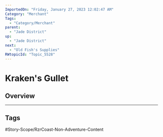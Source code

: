 ```yaml
---
ImportedOn: "Friday, January 27, 2023 12:02:47 AM"
Category: "Merchant"
Tags:
  - "Category/Merchant"
parent:
  - "Jade District"
up:
  - "Jade District"
next:
  - "Old Fish's Supplies"
RWtopicId: "Topic_5528"
---
```

# Kraken's Gullet
## Overview

---
## Tags
#Story-Scope/RzrCoast-Non-Adventure-Content

